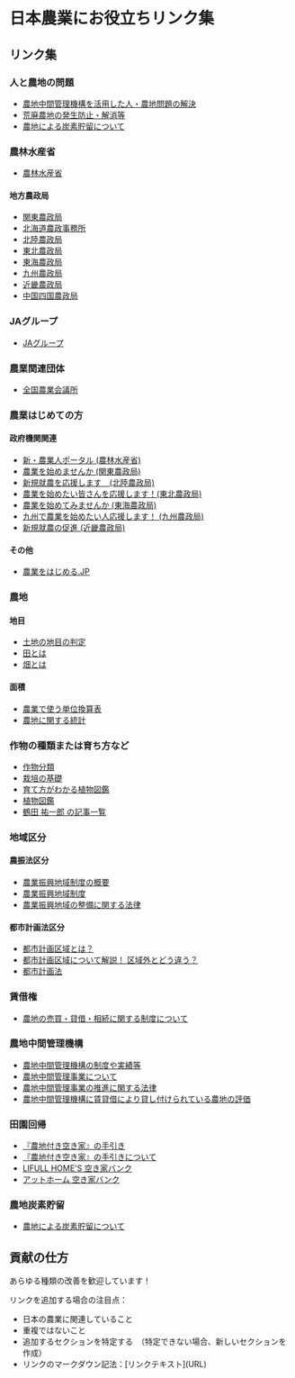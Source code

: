 # 日本農業にお役立ちリンク集
## リンク集
### 人と農地の問題
* [農地中間管理機構を活用した人・農地問題の解決](https://www.maff.go.jp/j/keiei/koukai/hito_nouchi.html)
* [荒廃農地の発生防止・解消等](https://www.maff.go.jp/j/nousin/tikei/houkiti/)
* [農地による炭素貯留について](https://www.maff.go.jp/j/council/seisaku/kikaku/goudou/13/pdf/data3_3.pdf)

### 農林水産省
* [農林水産省](https://www.maff.go.jp/)
#### 地方農政局
* [関東農政局](https://www.maff.go.jp/kanto/)
* [北海道農政事務所](https://www.maff.go.jp/hokkaido/)
* [北陸農政局](https://www.maff.go.jp/hokuriku/)
* [東北農政局](https://www.maff.go.jp/tohoku/)
* [東海農政局](https://www.maff.go.jp/tokai/)
* [九州農政局](https://www.maff.go.jp/kyusyu/)
* [近畿農政局](https://www.maff.go.jp/kinki/)
* [中国四国農政局](https://www.maff.go.jp/chushi/)

### JAグループ
* [JAグループ](https://life.ja-group.jp/)

### 農業関連団体
* [全国農業会議所](https://www.nca.or.jp/)

### 農業はじめての方
#### 政府機関関連
* [新・農業人ポータル (農林水産省)](https://www.maff.go.jp/j/new_farmer/index.html)
* [農業を始めませんか (関東農政局)](https://www.maff.go.jp/kanto/keiei/keiei/shuunou/index.html)
* [新規就農を応援します　(北陸農政局)](https://www.maff.go.jp/hokuriku/keiei/be_farmer01.html)
* [農業を始めたい皆さんを応援します！(東北農政局)](https://www.maff.go.jp/tohoku/keiei/new_farmer/index.html)
* [農業を始めてみませんか (東海農政局)](https://www.maff.go.jp/tokai/keiei/shien/be_farmer/index.html)
* [九州で農業を始めたい人応援します！ (九州農政局)](https://www.maff.go.jp/kyusyu/seiryuu/keiei/syuunou/syuunou.html)
* [新規就農の促進 (近畿農政局)](https://www.maff.go.jp/kinki/seisan/keieishien/shinkisyuno/index.html)
#### その他
* [農業をはじめる.JP](https://www.be-farmer.jp/)

### 農地
#### 地目
* [土地の地目の判定](https://www.nta.go.jp/law/shitsugi/hyoka/01/02.htm)
* [田とは](https://ja.wikipedia.org/wiki/%E7%94%B0)
* [畑とは](https://ja.wikipedia.org/wiki/%E7%95%91)
#### 面積
* [農業で使う単位換算表](https://ymmfarm.com/matome/unit-conversion)
* [農地に関する統計](https://www.maff.go.jp/j/tokei/sihyo/data/10.html)

### 作物の種類または育ち方など
* [作物分類](https://www.maff.go.jp/j/nouyaku/n_sasshin/group/sakumotu_bunrui.html)
* [栽培の基礎](https://www.ja-sapporo.or.jp/agriculture/grow/cultivation.html)
* [育て方がわかる植物図鑑](https://www.shuminoengei.jp/?m=pc&a=page_p_top)
* [植物図鑑](https://lovegreen.net/library/)
* [鶴田 祐一郎 の記事一覧](https://agri.mynavi.jp/author/tsuruta_yuichiro/)

### 地域区分
#### 農振法区分
* [農業振興地域制度の概要](https://www.maff.go.jp/j/nousin/noukei/totiriyo/t_sinko/sinko_01.html)
* [農業振興地域制度](https://www.maff.go.jp/j/nousin/noukei/totiriyo/)
* [農業振興地域の整備に関する法律](https://elaws.e-gov.go.jp/document?lawid=344AC0000000058_20200401_501AC0000000012)
#### 都市計画法区分
* [都市計画区域とは？](https://www.megasoft.co.jp/3d/setback_regulation/area_cityplan.php)
* [都市計画区域について解説！ 区域外とどう違う？](https://www.homes.co.jp/cont/town/town_00240/)
* [都市計画法](https://elaws.e-gov.go.jp/document?lawid=343AC0000000100)

### 賃借権
* [農地の売買・貸借・相続に関する制度について](https://www.maff.go.jp/j/keiei/koukai/wakariyasu.html)

### 農地中間管理機構
* [農地中間管理機構の制度や実績等](https://www.maff.go.jp/j/keiei/koukai/kikou/)
* [農地中間管理事業について](http://www.nouchi.or.jp/GOURIKA/acquisition/quick/quick_c.html)
* [農地中間管理事業の推進に関する法律](https://elaws.e-gov.go.jp/document?lawid=425AC0000000101_20200401_501AC0000000012)
* [農地中間管理機構に賃貸借により貸し付けられている農地の評価](https://www.nta.go.jp/law/shitsugi/hyoka/04/48.htm)

### 田園回帰
* [『農地付き空き家』の手引き](https://www.mlit.go.jp/common/001226568.pdf)
* [『農地付き空き家』の手引きについて](https://www.zennichi.or.jp/wp-content/uploads/2018/03/b80547d11e10e155dc70bc6f18c97877.pdf)
* [LIFULL HOME'S 空き家バンク](https://www.homes.co.jp/akiyabank/)
* [アットホーム 空き家バンク](https://www.akiya-athome.jp/bukken/search/list/?freeword=%E8%BE%B2%E5%9C%B0%E4%BB%98&search_type=freeword&br_kbn=buy&sbt_kbn=house)

### 農地炭素貯留
* [農地による炭素貯留について](https://www.maff.go.jp/j/council/seisaku/kikaku/goudou/14/pdf/ref_data3_5.pdf)

## 貢献の仕方
あらゆる種類の改善を歓迎しています！

リンクを追加する場合の注目点：
* 日本の農業に関連していること
* 重複ではないこと
* 追加するセクションを特定する　（特定できない場合、新しいセクションを作成）
* リンクのマークダウン記法：\[リンクテキスト\]\(URL\)

